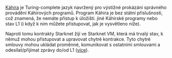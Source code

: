 [Káhira](https://medium.com/starkware/hello-cairo-3cb43b13b209) je Turing-complete jazyk navržený pro výstižné prokázání správného provádění Káhirových programů. Program Káhira je bez státní příslušnosti, což znamená, že nemáte přístup k úložišti. jiné Káhirské programy nebo stav L1 (i když k nim můžete přistupovat, jak je vysvětleno níže). 

Naproti tomu kontrakty Starknet žijí ve Starknet VM, která má trvalý stav, k němuž mohou přistupovat a upravovat chytré kontrakce. Tyto chytré smlouvy mohou ukládat proměnné, komunikovat s ostatními smlouvami a odesílat/přijímat zprávy do/od L1 ([více](https://www.cairo-lang.org/docs/hello_starknet/index.html)).